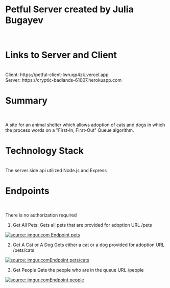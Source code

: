 # Petful Server created by Julia Bugayev

</br>

# Links to Server and Client

</br>
Client: https://petful-client-lwruqp4zk.vercel.app
</br>
Server: https://cryptic-badlands-61007.herokuapp.com

# Summary

</br>

<p> A site for an animal shelter which allows adoption of cats and dogs in which the process words on a "First-In, First-Out" Queue algorithm. </p>

# Technology Stack

</br>
The server side api utilized Node.js and Express

# Endpoints

</br>
<p> There is no authorization required</p>

1. Get All Pets:
   Gets all pets that are provided for adoption
   URL /pets

<a href="https://imgur.com/TVc7xj7"><img src="https://i.imgur.com/TVc7xj7.png" title="source: imgur.com" /> Endpoint pets</a>

2. Get A Cat or A Dog
   Gets either a cat or a dog provided for adoption
   URL /pets/cats

<a href="https://imgur.com/PxCqSfz"><img src="https://i.imgur.com/PxCqSfz.png" title="source: imgur.com" />Endpoint pets/cats</a>

3. Get People
   Gets the people who are in the queue
   URL /people

<a href="https://imgur.com/VbCRcsM"><img src="https://i.imgur.com/VbCRcsM.png" title="source: imgur.com" />Endpoint people</a>
